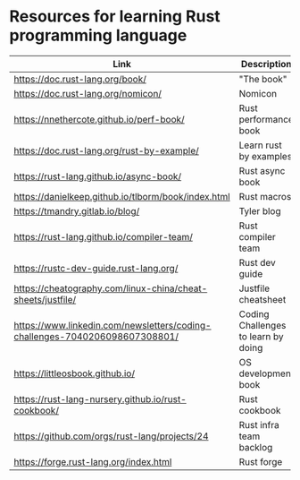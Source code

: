 # Resources for learning Rust programming language

| Link                                                                          | Description                         |
| ----------------------------------------------------------------------------- | ----------------------------------- |
| <https://doc.rust-lang.org/book/>                                             | "The book"                          |
| <https://doc.rust-lang.org/nomicon/>                                          | Nomicon                             |
| <https://nnethercote.github.io/perf-book/>                                    | Rust performance book               |
| <https://doc.rust-lang.org/rust-by-example/>                                  | Learn rust by examples              |
| <https://rust-lang.github.io/async-book/>                                     | Rust async book                     |
| <https://danielkeep.github.io/tlborm/book/index.html>                         | Rust macros                         |
| <https://tmandry.gitlab.io/blog/>                                             | Tyler blog                          |
| <https://rust-lang.github.io/compiler-team/>                                  | Rust compiler team                  |
| <https://rustc-dev-guide.rust-lang.org/>                                      | Rust dev guide                      |
| <https://cheatography.com/linux-china/cheat-sheets/justfile/>                 | Justfile cheatsheet                 |
| <https://www.linkedin.com/newsletters/coding-challenges-7040206098607308801/> | Coding Challenges to learn by doing |
| <https://littleosbook.github.io/>                                             | OS development book                 |
| <https://rust-lang-nursery.github.io/rust-cookbook/>                          | Rust cookbook                       |
| <https://github.com/orgs/rust-lang/projects/24>                               | Rust infra team backlog             |
| <https://forge.rust-lang.org/index.html>                                      | Rust forge                          |
